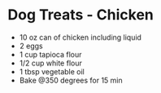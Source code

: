 # Dog Treats - Chicken
* 10 oz can of chicken including liquid
* 2 eggs
* 1 cup tapioca flour
* 1/2 cup white flour
* 1 tbsp vegetable oil
* Bake @350 degrees for 15 min
